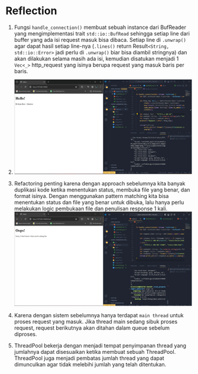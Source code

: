 # Reflection
1. Fungsi `handle_connection()` membuat sebuah instance dari BufReader yang mengimplementasi trait `std::io::BufRead` sehingga setiap line dari buffer yang ada isi request masuk bisa dibaca. Setiap line di `.unwrap()` agar dapat hasil setiap line-nya (`.lines()` return Result`<String,  std::io::Error>` jadi perlu di `.unwrap()` biar bisa diambil stringnya) dan akan dilakukan selama masih ada isi, kemudian disatukan menjadi 1 `Vec<_>` http_request yang isinya berupa request yang masuk baris per baris.

2. ![Commit 2 screen capture](commit2.png)

3. Refactoring penting karena dengan approach sebelumnya kita banyak duplikasi kode ketika menentukan status, membuka file yang benar, dan format isinya. Dengan menggunakan pattern matching kita bisa menentukan status dan file yang benar untuk dibuka, lalu hanya perlu melakukan logic pembukaan file dan penulisan response 1 kali.
![Commit 3 screen capture](commit3.png)

4. Karena dengan sistem sebelumnya hanya terdapat `main thread` untuk proses request yang masuk. Jika thread main sedang sibuk proses request, request berikutnya akan ditahan dalam queue sebelum diproses.

5. ThreadPool bekerja dengan menjadi tempat penyimpanan thread yang jumlahnya dapat disesuaikan ketika membuat sebuah ThreadPool. ThreadPool juga menjadi pembatas jumlah thread yang dapat dimunculkan agar tidak melebihi jumlah yang telah ditentukan.
